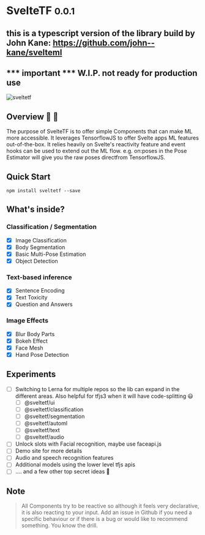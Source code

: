 # SvelteTF <small>0.0.1</small>

## this is a typescript version of the library build by John Kane: https://github.com/john--kane/svelteml

## *** important *** W.I.P. not ready for production use

![sveltetf](https://github.com/john--kane/svelteml/blob/master/docs/_media/svelteml.png?raw=true)

## Overview 🤖 📖

The purpose of SvelteTF is to offer simple Components that can make ML more accessible. It leverages TensorflowJS to offer Svelte apps ML features out-of-the-box. It relies heavily on Svelte's reactivity feature and event hooks can be used to extend out the ML flow. e.g. on:poses in the Pose Estimator will give you the raw poses directfrom TensorflowJS.

## Quick Start

    npm install sveltetf --save

## What's inside?

### Classification / Segmentation

- [x] Image Classification
- [x] Body Segmentation
- [x] Basic Multi-Pose Estimation
- [x] Object Detection

### Text-based inference

- [x] Sentence Encoding
- [x] Text Toxicity
- [x] Question and Answers

### Image Effects

- [x] Blur Body Parts
- [x] Bokeh Effect
- [x] Face Mesh
- [x] Hand Pose Detection

## Experiments

- [ ] Switching to Lerna for multiple repos so the lib can expand in the different areas. Also helpful for tfjs3 when it will have code-splitting 😃
  - [ ] @sveltetf/ui
  - [ ] @sveltetf/classification
  - [ ] @sveltetf/segmentation
  - [ ] @sveltetf/automl
  - [ ] @sveltetf/text
  - [ ] @sveltetf/audio
- [ ] Unlock slots with Facial recognition, maybe use faceapi.js
- [ ] Demo site for more details
- [ ] Audio and speech recognition features
- [ ] Additional models using the lower level tfjs apis
- [ ] .... and a few other top secret ideas 🤭

## Note

> All Components try to be reactive so although it feels very declarative, it is also reacting to your input.
> Add an issue in Github if you need a specific behaviour or if there is a bug or would like to recommend something. You know the drill.

